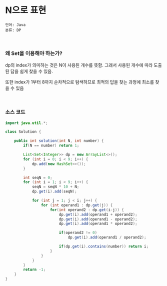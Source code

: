 # N으로 표현

    언어: Java
    분류: DP

<br>

### 왜 Set을 이용해야 하는가?
dp의 index가 의미하는 것은 N이 사용된 개수를 뜻함. 그래서 사용된 개수에 따라 도출된 답을 쉽게 찾을 수 있음. <br>

또한 index가 1부터 8까지 순차적으로 탐색하므로 최적의 답을 찾는 과정에 최소를 찾을 수 있음

<br>

### 소스 코드
```java
import java.util.*;

class Solution {

    public int solution(int N, int number) {
        if(N == number) return 1;

        List<Set<Integer>> dp = new ArrayList<>();
        for (int i = 0; i < 9; i++) {
            dp.add(new HashSet<>());
        }

        int seqN = 0;
        for (int i = 1; i < 9; i++) {
            seqN = seqN * 10 + N;
            dp.get(i).add(seqN);

            for (int j = 1; j < i; j++) {
                for (int operand1 : dp.get(j)) {
                    for(int operand2 : dp.get(i-j)) {
                        dp.get(i).add(operand1 + operand2);
                        dp.get(i).add(operand1 - operand2);
                        dp.get(i).add(operand1 * operand2);

                        if(operand2 != 0)
                            dp.get(i).add(operand1 / operand2);

                        if(dp.get(i).contains(number)) return i;
                    }
                }
            }
        }
        return -1;
    }
}
```